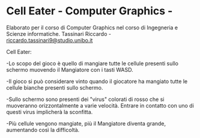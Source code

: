 # Cell Eater - Computer Graphics -
Elaborato per il corso di Computer Graphics nel corso di Ingegneria e Scienze informatiche.
Tassinari Riccardo - riccardo.tassinari9@studio.unibo.it

Cell Eater:

-Lo scopo del gioco è quello di mangiare tutte le cellule presenti sullo schermo muovendo il Mangiatore con i tasti WASD.

-Il gioco si può considerare vinto quando il giocatore ha mangiato tutte le cellule bianche presenti sullo schermo.

-Sullo schermo sono presenti dei "virus" colorati di rosso che si muoveranno orizzontalmente a varie velocità. Entrare in contatto con uno di questi virus implicherà la sconfitta.

-Più cellule vengono mangiate, più il Mangiatore diventa grande, aumentando così la difficoltà.
